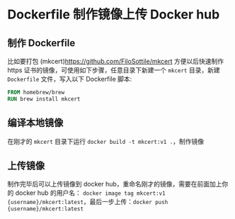 # Dockerfile 制作镜像上传 Docker hub


## 制作 Dockerfile

比如要打包 (mkcert)<https://github.com/FiloSottile/mkcert> 方便以后快速制作 https 证书的镜像，可使用如下步骤，任意目录下新建一个 `mkcert` 目录，新建 `Dockerfile` 文件，写入以下 Dockerfile 脚本:

``` Dockerfile
FROM homebrew/brew
RUN brew install mkcert
```

## 编译本地镜像

在刚才的 `mkcert` 目录下运行 `docker build -t mkcert:v1 .`，制作镜像

## 上传镜像

制作完毕后可以上传镜像到 docker hub，重命名刚才的镜像，需要在前面加上你的 docker hub 的用户名： `docker image tag mkcert:v1 {username}/mkcert:latest`，最后一步上传：`docker push {username}/mkcert:latest`

